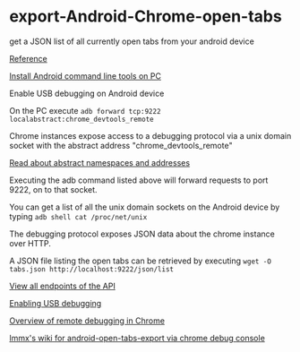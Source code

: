 # export-Android-Chrome-open-tabs
get a JSON list of all currently open tabs from your android device

[Reference](https://android.stackexchange.com/a/199496)


[Install Android command line tools on PC](https://developer.android.com/studio/#downloads)

Enable USB debugging on Android device

On the PC execute 
` adb forward tcp:9222 localabstract:chrome_devtools_remote ` 

Chrome instances expose access to a debugging protocol via a unix domain socket with the abstract address "chrome_devtools_remote" 

[Read about abstract namespaces and addresses](https://utcc.utoronto.ca/~cks/space/blog/linux/SocketAbstractNamespace)

Executing the adb command listed above will forward requests to port 9222, on to that socket. 

You can get a list of all the unix domain sockets on the Android device by typing 
` adb shell cat /proc/net/unix `

The debugging protocol exposes JSON data about the chrome instance over HTTP. 

A JSON file listing the open tabs can be retrieved by executing 
` wget -O tabs.json http://localhost:9222/json/list `

[View all endpoints of the API](https://github.com/buggerjs/bugger-daemon/blob/master/README.md#api)

[Enabling USB debugging](https://developer.chrome.com/devtools/docs/remote-debugging-legacy)

[Overview of remote debugging in Chrome](https://www.girish.in/how-remote-debugging-works-in-chrome/)


[lmmx's wiki for android-open-tabs-export via chrome debug console](https://github.com/lmmx/devnotes/wiki/Export-all-Chrome-tabs-on-Android)

